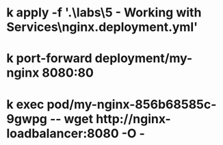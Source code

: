 

# k apply -f '.\labs\5 - Working with Services\nginx.deployment.yml'

# k port-forward deployment/my-nginx 8080:80

# k exec pod/my-nginx-856b68585c-9gwpg -- wget http://nginx-loadbalancer:8080 -O -


# 
